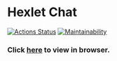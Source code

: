 # Hexlet Chat
[![Actions Status](https://github.com/hitriylis/frontend-project-12/workflows/hexlet-check/badge.svg)](https://github.com/hitriylis/frontend-project-12/actions) [![Maintainability](https://api.codeclimate.com/v1/badges/4e6746980b08ea6de06c/maintainability)](https://codeclimate.com/github/hitriylis/frontend-project-12/maintainability)

### Click [here]() to view in browser.